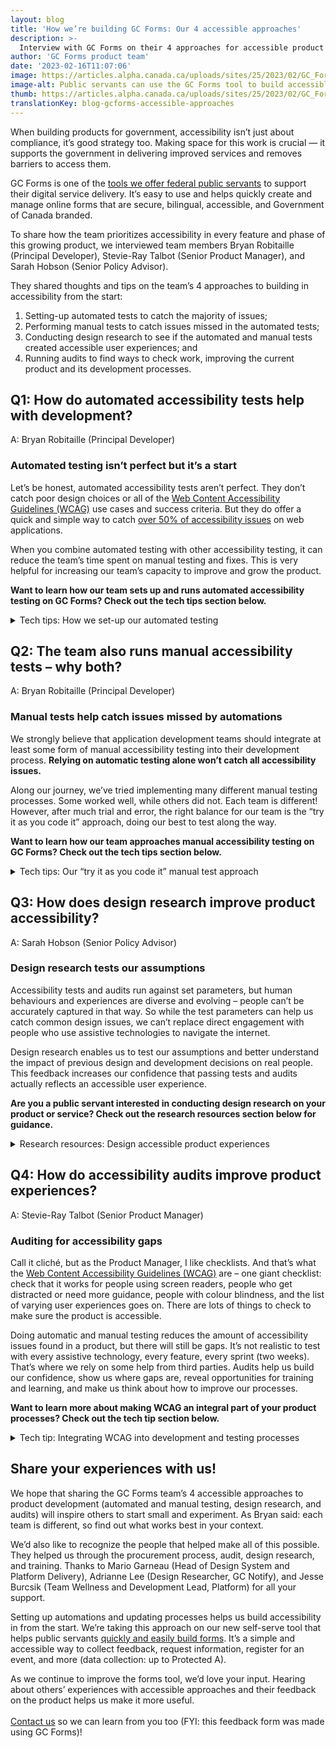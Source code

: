 ```yaml
---
layout: blog
title: 'How we’re building GC Forms: Our 4 accessible approaches'
description: >-
  Interview with GC Forms on their 4 approaches for accessible product development: automated and manual tests, design research, and audits.
author: 'GC Forms product team'
date: '2023-02-16T11:07:06'
image: https://articles.alpha.canada.ca/uploads/sites/25/2023/02/GC_Forms_BLOG-POST_E1_N.jpeg
image-alt: Public servants can use the GC Forms tool to build accessible online forms for Government of Canada services, no coding required.
thumb: https://articles.alpha.canada.ca/uploads/sites/25/2023/02/GC_Forms_BLOG-POST_E1_N.jpeg
translationKey: blog-gcforms-accessible-approaches
---
```


<p>When building products for government, accessibility isn’t just about compliance, it&#8217;s good strategy too. Making space for this work is crucial — it supports the government in delivering improved services and removes barriers to access them.</p>


<!-- PRODUCT SUITE - need to replace -->
<p>GC Forms is one of the <a href="https://digital.canada.ca/product-suite/">tools we offer federal public servants</a> to support their digital service delivery. It’s easy to use and helps quickly create and manage online forms that are secure, bilingual, accessible, and Government of Canada branded.</p>



<p>To share how the team prioritizes accessibility in every feature and phase of this growing product, we interviewed team members Bryan Robitaille (Principal Developer), Stevie-Ray Talbot (Senior Product Manager), and Sarah Hobson (Senior Policy Advisor).</p>



<p>They shared thoughts and tips on the team’s 4 approaches to building in accessibility from the start:</p>



<ol>
<li>Setting-up automated tests to catch the majority of issues;</li>



<li>Performing manual tests to catch issues missed in the automated tests;</li>



<li>Conducting design research to see if the automated and manual tests created accessible user experiences; and</li>



<li>Running audits to find ways to check work, improving the current product and its development processes.</li>
</ol>



<h2 class="wp-block-heading" id="h-q1-how-do-automated-accessibility-tests-help-with-development"><strong>Q1: How do automated accessibility tests help with development?</strong></h2>



<p>A: Bryan Robitaille (Principal Developer)</p>



<h3 class="wp-block-heading"><strong>Automated testing isn’t perfect but it’s a start</strong></h3>



<p>Let&#8217;s be honest, automated accessibility tests aren’t perfect. They don’t catch poor design choices or all of the <a href="https://www.w3.org/WAI/standards-guidelines/">Web Content Accessibility Guidelines (WCAG)</a> use cases and success criteria. But they do offer a quick and simple way to catch <a href="https://www.deque.com/blog/automated-testing-study-identifies-57-percent-of-digital-accessibility-issues/">over 50% of accessibility issues</a> on web applications.</p>



<p>When you combine automated testing with other accessibility testing, it can reduce the team’s time spent on manual testing and fixes. This is very helpful for increasing our team’s capacity to improve and grow the product.</p>



<p><strong>Want to learn how our team sets up and runs automated accessibility testing on GC Forms? Check out the tech tips section below.</strong></p>



<details class="wp-block-cds-snc-accordion"><summary>Tech tips: How we set-up our automated testing</summary>
<p>1.<strong> Set up automated tests to catch accessibility issues; it reduces manual work and increases the team’s capacity for professional and product growth.</strong></p>



<p>For our automated testing, we rely heavily on the open-source <a href="https://www.deque.com/axe/">Axe accessibility testing engine</a>. Axe integrates seamlessly with <a href="https://github.com/cds-snc/platform-forms-client/tree/develop/cypress">our Cypress testing suite</a>, allowing us to test web pages exactly as people would interact with them. If we didn’t have an automation set up to catch these issues, it would add a lot of manual work for our developers and reduce their capacity to grow the product.</p>



<p>2. <strong>Use an accessibility linter to identify issues as you’re writing code (it’s like spell check). This saves time re-writing.</strong></p>



<p>We don’t solely rely on Axe’s engine for our automated testing. We also leverage tools that try to identify issues as we write our application code, saving us time rewriting after testing (because we caught the issues in advance).</p>



<p>For example, we use the <a href="https://github.com/jsx-eslint/eslint-plugin-jsx-a11y">jsx-a11y ESLint plugin</a> to help identify issues as we build our web application. Some of our developers also go a step further and use the <a href="https://marketplace.visualstudio.com/items?itemName=deque-systems.vscode-axe-linter">Axe Accessibility Linter</a> (it’s like spell check but for accessibility issues) as an extension in VS Code, which can provide accessibility linting for HTML, Angular, React, Markdown, and Vue.</p>



<p>3. <strong>Set up your accessibility test file and add a few lines of code (step-by-step instructions for both are below).</strong></p>



<p>To set up the file used for running automated tests, you need to add software packages to your existing development dependencies (the other software packages used in development work, not just testing ones). Add them using a package manager – it keeps track of all the software on your computer, so you can use the new testing packages in your automation.</p>



<p>Here’s how (step-by-step):</p>



<ol>
<li>Using the <a href="https://yarnpkg.com/">yarn</a> or <a href="https://www.npmjs.com/">npm</a> package managers, search and add these software packages to your development dependencies: cypress, axe-core, and cypress-axe.</li>



<li><span>Add one simple configuration line in Cypress itself: import “cypress-axe”;</span>   <figure class="wp-block-image size-full"><img decoding="async" loading="lazy" width="260" height="59" class="wp-image-859" src="https://articles.alpha.canada.ca/uploads/sites/25/2023/02/Tip-image-1.png" alt=""></figure><p style="font-size:11px"></li>
</ol>



<p><p style="font-size:11px">Alt Text: Screenshot of the line configuration in Cypress. Add “import “cypress-axe”;” under “// Import Axe-Core library</p></p>



<p>3. Configure your Axe options in your test file (read <a href="https://www.deque.com/axe/core-documentation/api-documentation/#options-parameter">Axe’s API documentation</a> for guidance).   <figure class="wp-block-image size-full"><img decoding="async" loading="lazy" width="512" height="120" class="wp-image-861" src="https://articles.alpha.canada.ca/uploads/sites/25/2023/02/Tip-image-2.png" alt="" srcset="https://articles.alpha.canada.ca/uploads/sites/25/2023/02/Tip-image-2.png 512w, https://articles.alpha.canada.ca/uploads/sites/25/2023/02/Tip-image-2-300x70.png 300w" sizes="(max-width: 512px) 100vw, 512px" /></figure><p style="font-size:11px"></p>



<p><p style="font-size:11px">Alt Text: Screenshot of how GC Forms configured their Axe options, testing for: “wcag21aa”, “wcag2aa”, “best-practice”, and “section508”Alt Text: Screenshot of how GC Forms configured their Axe options, testing for: “wcag21aa”, “wcag2aa”, “best-practice”, and “section508”</p></p>



<p>Also, as you can see in our <a href="https://github.com/cds-snc/platform-forms-client/blob/develop/cypress/e2e/accessibility.cy.js">Cypress testing file on GitHub</a>, setting up Axe with Cypress for automated accessibility testing is accomplished by adding as little as 3 lines of code:</p>



<ol>
<li>cy.visit(path);</li>



<li>cy.injectAxe();</li>



<li>cy.checkA11y(null, A11Y_OPTIONS);</li>
</ol>


<img decoding="async" loading="lazy" width="512" height="303" src="https://articles.alpha.canada.ca/uploads/sites/25/2023/02/Tip-image-3.png" alt="" class="wp-image-863" style="max-width: 100%;height: auto;" srcset="https://articles.alpha.canada.ca/uploads/sites/25/2023/02/Tip-image-3.png 512w, https://articles.alpha.canada.ca/uploads/sites/25/2023/02/Tip-image-3-300x178.png 300w" sizes="(max-width: 512px) 100vw, 512px" />


<p></p>



<p style="font-size:11px">Alt Text: Screenshot of the 3 lines of code in GC Forms’ Cypress testing file: “cy.visit(path); cy.injectAxe(); cy.checkA11y(null, A11Y_OPTIONS);”.</p>
</details>



<h2 class="wp-block-heading"><strong>Q2: The team also runs manual accessibility tests – why both?</strong></h2>



<p>A: Bryan Robitaille (Principal Developer)</p>



<h3 class="wp-block-heading"><strong>Manual tests help catch issues missed by automations</strong></h3>



<p>We strongly believe that application development teams should integrate at least some form of manual accessibility testing into their development process. <strong>Relying on automatic testing alone won’t catch all accessibility issues.</strong></p>



<p>Along our journey, we’ve tried implementing many different manual testing processes. Some worked well, while others did not. Each team is different! However, after much trial and error, the right balance for our team is the “try it as you code it” approach, doing our best to test along the way.</p>



<p><strong>Want to learn how our team approaches manual accessibility testing on GC Forms? Check out the tech tips section below.</strong></p>



<details class="wp-block-cds-snc-accordion"><summary>Tech tips: Our “try it as you code it” manual test approach</summary>
<p><strong> <strong>1. Train developers on at least one assistive technology to bridge knowledge gaps between a web application’s appearance and functionality.</strong> </strong></p>



<p>Developers often focus on the visual or sighted version of a web application. They may put more effort into the appearance of an HTML component and interaction, than into ensuring the component follows best practices in HTML layout and labelling.</p>



<p>We strongly encourage our developers to familiarize themselves with at least one assistive technology (NVDA, JAWS, VoiceOver, etc) – enough to be able to navigate and interact with a web application. When we asked our developers to use an assistive technology to navigate GC Forms, an interesting thing happened: they became frustrated. Re-framing their mindset from focusing on specific WCAG success criteria to focusing on user experiences showed improvements were needed, like providing more informational context.</p>



<p><strong>2. Update the team’s development processes to assign responsibilities around usability checks.</strong></p>



<p>In our development process, each developer is responsible for the usability of components they’re building or modifying. They need to ensure components are accessible both visually and with assistive technologies.</p>



<p>With this process update, we quickly saw a shift of focus away from ensuring a visually perfect box-shadow, to thinking of ways to improve the interactions of components they’re building. This greatly increased the usability of our complex web application interactions, like uploading a file in a web form and submitting a web form after a set period of time (spam prevention).</p>
</details>



<h2 class="wp-block-heading"><strong>Q3: How does design research improve product accessibility?</strong></h2>



<p>A: Sarah Hobson (Senior Policy Advisor)</p>



<h3 class="wp-block-heading"><strong>Design research tests our assumptions</strong></h3>



<p>Accessibility tests and audits run against set parameters, but human behaviours and experiences are diverse and evolving – people can’t be accurately captured in that way. So while the test parameters can help us catch common design issues, we can’t replace direct engagement with people who use assistive technologies to navigate the internet.</p>



<p>Design research enables us to test our assumptions and better understand the impact of previous design and development decisions on real people. This feedback increases our confidence that passing tests and audits actually reflects an accessible user experience.</p>



<p><strong>Are you a public servant interested in conducting design research on your product or service? Check out the research resources section below for guidance.</strong></p>



<details class="wp-block-cds-snc-accordion"><summary>Research resources: Design accessible product experiences</summary>
<h5 class="wp-block-heading"><strong>Guidance to help with GC design research</strong></h5>


<!-- GUIDES - need to replace -->
<p>We’ve created resources to help plan your <a href="https://digital.canada.ca/guides/guide-usability-testing/">testing methods</a> and run <a href="https://digital.canada.ca/guides/guide-interviewing/">research interviews</a>, and we also offer a service to help you <a href="https://privacy-statements.cds.alpha.canada.ca/en/">generate privacy and consent forms for research sessions</a>.</p>



<h5 class="wp-block-heading"><strong>How design research improved experiences using GC Forms</strong></h5>



<p>When developing the forms product, we conducted design research to test our assumptions about accessibility. This included running two design research activities with 12 people who use assistive technologies to navigate government services. We had 10 users complete a mock form and provide written feedback about their experiences completing the tasks. We also had 2 users narrate their experiences as they navigated and completed the form, providing us more detailed information on their user journey.</p>



<p>Each research participant used their preferred assistive technology and browser:</p>



<ul>
<li>Dragon NaturallySpeaking with Chrome;</li>



<li>JAWS with Edge;</li>



<li>MAC built in screen reader with Safari;</li>



<li>NVDA with Chrome;</li>



<li>NVDA with Internet Explorer 11;</li>



<li>OS Magnification with Firefox;</li>



<li>On-screen keyboard with Chrome;</li>



<li>On-screen keyboard with Internet Explorer 11;</li>



<li>Voice Control with Firefox;</li>



<li>VoiceOver with Safari; and</li>



<li>ZoomText with Edge.</li>
</ul>



<p>One of the insights from these activities is that people don’t know what “Alpha” means, so it was confusing that the banner on our forms had “Alpha: This site will change as we test ideas.”</p>



<blockquote class="wp-block-quote">
<p>“I find that the word alpha is a little bit out of context because I can&#8217;t think of what it would be related to and where in the form it would be relevant” – design research participant</p>
</blockquote>



<p>It was clear that while “Discovery, Alpha, Beta, and Live” mean something to us (they’re <a href="https://resources.alpha.canada.ca/resource/delivery-phases/">agile development stages for product releases</a>), it doesn’t necessarily mean the same to people completing GC Forms. So we removed it, avoiding the unnecessary distraction and reducing confusion for users.</p>
</details>



<h2 class="wp-block-heading"><strong>Q4: How do accessibility audits improve product experiences?</strong></h2>



<p>A: Stevie-Ray Talbot (Senior Product Manager)</p>



<h3 class="wp-block-heading"><strong>Auditing for accessibility gaps</strong></h3>



<p>Call it cliché, but as the Product Manager, I like checklists. And that’s what the <a href="https://www.w3.org/WAI/standards-guidelines/">Web Content Accessibility Guidelines (WCAG)</a> are – one giant checklist: check that it works for people using screen readers, people who get distracted or need more guidance, people with colour blindness, and the list of varying user experiences goes on. There are lots of things to check to make sure the product is accessible.</p>



<p>Doing automatic and manual testing reduces the amount of accessibility issues found in a product, but there will still be gaps. It’s not realistic to test with every assistive technology, every feature, every sprint (two weeks). That’s where we rely on some help from third parties. Audits help us build our confidence, show us where gaps are, reveal opportunities for training and learning, and make us think about how to improve our processes.</p>



<p><strong>Want to learn more about making WCAG an integral part of your product processes? Check out the tech tip section below.</strong></p>



<details class="wp-block-cds-snc-accordion"><summary>Tech tip: Integrating WCAG into development and testing processes</summary>
<p><strong>Tip from our experience:</strong> the WCAG checklist is too big for any one person to keep in mind all the time – try breaking down the requirements into smaller bits of work and integrating them into different parts of your product processes.</p>



<p>To help prompt thoughts around accessible experiences, we have <a href="https://github.com/cds-snc/platform-forms-client/pull/433/files">placeholders in every user story</a>, unique to the work.</p>



<p>For example, when we’re developing a new component (such as a button to upload files), we make sure it’s keyboard navigable and that a screen reader provides the information needed to upload a document. We implemented the navigation check as part of the “definition of done” and “acceptance criteria”.</p>
</details>



<h2 class="wp-block-heading"><strong>Share your experiences with us!</strong></h2>



<p>We hope that sharing the GC Forms team’s 4 accessible approaches to product development (automated and manual testing, design research, and audits) will inspire others to start small and experiment. As Bryan said: each team is different, so find out what works best in your context.</p>



<p>We’d also like to recognize the people that helped make all of this possible. They helped us through the procurement process, audit, design research, and training. Thanks to Mario Garneau (Head of Design System and Platform Delivery), Adrianne Lee (Design Researcher, GC Notify), and Jesse Burcsik (Team Wellness and Development Lead, Platform) for all your support.</p>



<p>Setting up automations and updating processes helps us build accessibility in from the start. We’re taking this approach on our new self-serve tool that helps public servants <a href="https://articles.alpha.canada.ca/forms-formulaires/?utm_source=EN_blog-gcforms-accessible-approaches&amp;utm_medium=Blog+Post&amp;utm_campaign=EN_blog-gcforms-accessible-approaches&amp;utm_id=Forms_soft_launch">quickly and easily build forms</a>. It’s a simple and accessible way to collect feedback, request information, register for an event, and more (data collection: up to Protected A).</p>



<p>As we continue to improve the forms tool, we’d love your input. Hearing about others&#8217; experiences with accessible approaches and their feedback on the product helps us make it more useful. <br><br><a href="https://forms-formulaires.alpha.canada.ca/id/cle4hg480270358ayedaqq1ish">Contact us</a> so we can learn from you too (FYI: this feedback form was made using GC Forms)!</p>


